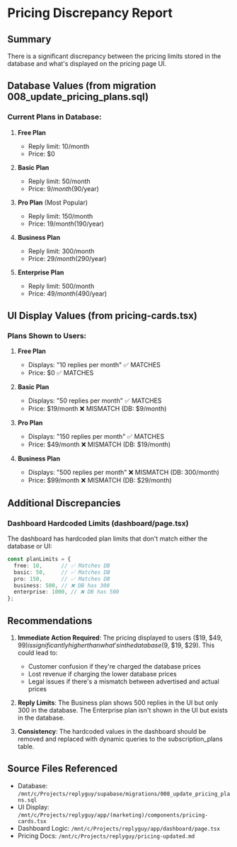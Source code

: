 # Pricing Discrepancy Report

## Summary
There is a significant discrepancy between the pricing limits stored in the database and what's displayed on the pricing page UI.

## Database Values (from migration 008_update_pricing_plans.sql)

### Current Plans in Database:
1. **Free Plan**
   - Reply limit: 10/month
   - Price: $0

2. **Basic Plan**
   - Reply limit: 50/month
   - Price: $9/month ($90/year)

3. **Pro Plan** (Most Popular)
   - Reply limit: 150/month
   - Price: $19/month ($190/year)

4. **Business Plan**
   - Reply limit: 300/month
   - Price: $29/month ($290/year)

5. **Enterprise Plan**
   - Reply limit: 500/month
   - Price: $49/month ($490/year)

## UI Display Values (from pricing-cards.tsx)

### Plans Shown to Users:
1. **Free Plan**
   - Displays: "10 replies per month" ✅ MATCHES
   - Price: $0 ✅ MATCHES

2. **Basic Plan**
   - Displays: "50 replies per month" ✅ MATCHES
   - Price: $19/month ❌ MISMATCH (DB: $9/month)

3. **Pro Plan**
   - Displays: "150 replies per month" ✅ MATCHES
   - Price: $49/month ❌ MISMATCH (DB: $19/month)

4. **Business Plan**
   - Displays: "500 replies per month" ❌ MISMATCH (DB: 300/month)
   - Price: $99/month ❌ MISMATCH (DB: $29/month)

## Additional Discrepancies

### Dashboard Hardcoded Limits (dashboard/page.tsx)
The dashboard has hardcoded plan limits that don't match either the database or UI:
```typescript
const planLimits = {
  free: 10,      // ✅ Matches DB
  basic: 50,     // ✅ Matches DB
  pro: 150,      // ✅ Matches DB
  business: 500, // ❌ DB has 300
  enterprise: 1000, // ❌ DB has 500
};
```

## Recommendations

1. **Immediate Action Required**: The pricing displayed to users ($19, $49, $99) is significantly higher than what's in the database ($9, $19, $29). This could lead to:
   - Customer confusion if they're charged the database prices
   - Lost revenue if charging the lower database prices
   - Legal issues if there's a mismatch between advertised and actual prices

2. **Reply Limits**: The Business plan shows 500 replies in the UI but only 300 in the database. The Enterprise plan isn't shown in the UI but exists in the database.

3. **Consistency**: The hardcoded values in the dashboard should be removed and replaced with dynamic queries to the subscription_plans table.

## Source Files Referenced
- Database: `/mnt/c/Projects/replyguy/supabase/migrations/008_update_pricing_plans.sql`
- UI Display: `/mnt/c/Projects/replyguy/app/(marketing)/components/pricing-cards.tsx`
- Dashboard Logic: `/mnt/c/Projects/replyguy/app/dashboard/page.tsx`
- Pricing Docs: `/mnt/c/Projects/replyguy/pricing-updated.md`